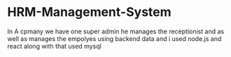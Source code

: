# HRM-Management-System
In A cpmany we have one super admin he manages the receptionist and as well as manages the empolyes using backend data and i used node.js and react along with that used mysql
